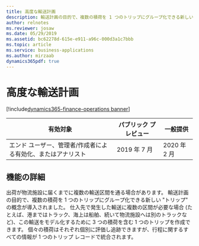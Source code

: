 ```yaml
---
title: 高度な輸送計画
description: 輸送計画の目的で、複数の積荷を 1 つのトリップにグループ化できる新しいトリップの概念が導入されました。
author: relnotes
ms.reviewer: josaw
ms.date: 05/29/2019
ms.assetid: bc62278d-615e-e911-a96c-000d3a1c7bbb
ms.topic: article
ms.service: business-applications
ms.author: mirzaab
dynamics365pdf: true
---
```

# <a name="advanced-transportation-planning"></a>高度な輸送計画
[!include[dynamics365-finance-operations banner](../includes/dynamics365-finance-operations.md)]

| 有効対象    |  パブリック プレビュー | 一般提供 | 
| ---------- | ---------- |---------- |
|エンド ユーザー、管理者/作成者による有効化、またはアナリスト|2019 年 7 月| 2020 年 2 月|






## <a name="feature-details"></a>機能の詳細
<!--feature detail start -->
出荷が物流施設に届くまでに複数の輸送区間を通る場合があります。 輸送計画の目的で、複数の積荷を 1 つのトリップにグループ化できる新しい "トリップ" の概念が導入されました。 仕入先で発生した輸送に複数の区間が必要な場合 (たとえば、港まではトラック、海上は船舶、続いて物流施設へは別のトラックなど)、この輸送をモデル化するために 3 つの積荷を含む 1 つのトリップを作成できます。 個々の積荷はそれぞれ個別に評価し追跡できますが、行程に関するすべての情報が 1 つのトリップ レコードで統合されます。
<!--feature detail end -->











